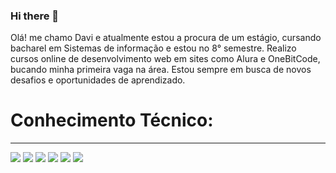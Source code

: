 ### Hi there 👋

<p>Olá! me chamo Davi e atualmente estou a procura de um estágio, cursando bacharel em Sistemas de informação e estou no 8° semestre. Realizo cursos online de desenvolvimento web em sites como Alura e OneBitCode, bucando minha primeira vaga na área. Estou sempre em busca de novos desafios e oportunidades de aprendizado.</p>

<h1>Conhecimento Técnico:</h1>
<hr>
<div>
  <img src="https://img.shields.io/badge/JavaScript-323330?style=for-the-badge&logo=javascript&logoColor=F7DF1E"/>
  <img src="https://img.shields.io/badge/HTML5-E34F26?style=for-the-badge&logo=html5&logoColor=white">
  <img src="https://img.shields.io/badge/CSS3-1572B6?style=for-the-badge&logo=css3&logoColor=white">
  <img src="https://img.shields.io/badge/Node%20js-339933?style=for-the-badge&logo=nodedotjs&logoColor=white">
  <img src="https://img.shields.io/badge/GitHub-100000?style=for-the-badge&logo=github&logoColor=white">
  <img src="https://img.shields.io/badge/GIT-E44C30?style=for-the-badge&logo=git&logoColor=white">
  <img src="">
</div>
